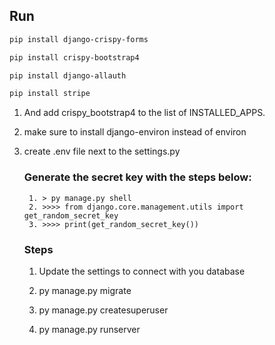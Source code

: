 ## Run ##
```bash
pip install django-crispy-forms
```
```bash
pip install crispy-bootstrap4
```
```bash
pip install django-allauth
```
```bash
pip install stripe
```

1. And add crispy_bootstrap4 to the list of INSTALLED_APPS.

2. make sure to install django-environ instead of environ

3. create .env file next to the settings.py

    ### Generate the secret key with the steps below: ###
    
        1. > py manage.py shell 
        2. >>>> from django.core.management.utils import get_random_secret_key  
        3. >>>> print(get_random_secret_key())

    ### Steps ###

    1. Update the settings to connect with you database

    2. py manage.py migrate

    3. py manage.py createsuperuser

    4. py manage.py runserver


